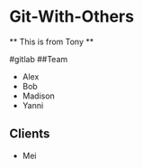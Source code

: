 # Git-With-Others

** This is from Tony **

#gitlab
##Team
* Alex
* Bob
* Madison
* Yanni
## Clients
* Mei